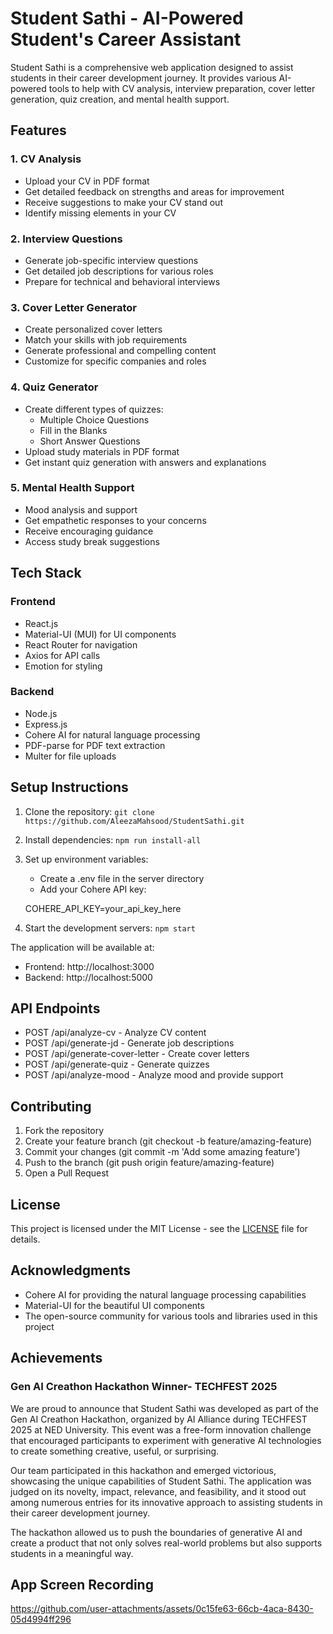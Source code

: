 # Student Sathi - AI-Powered Student's Career Assistant

Student Sathi is a comprehensive web application designed to assist students in their career development journey. It provides various AI-powered tools to help with CV analysis, interview preparation, cover letter generation, quiz creation, and mental health support.

## Features

### 1. CV Analysis
- Upload your CV in PDF format
- Get detailed feedback on strengths and areas for improvement
- Receive suggestions to make your CV stand out
- Identify missing elements in your CV

### 2. Interview Questions
- Generate job-specific interview questions
- Get detailed job descriptions for various roles
- Prepare for technical and behavioral interviews

### 3. Cover Letter Generator
- Create personalized cover letters
- Match your skills with job requirements
- Generate professional and compelling content
- Customize for specific companies and roles

### 4. Quiz Generator
- Create different types of quizzes:
  - Multiple Choice Questions
  - Fill in the Blanks
  - Short Answer Questions
- Upload study materials in PDF format
- Get instant quiz generation with answers and explanations

### 5. Mental Health Support
- Mood analysis and support
- Get empathetic responses to your concerns
- Receive encouraging guidance
- Access study break suggestions

## Tech Stack

### Frontend
- React.js
- Material-UI (MUI) for UI components
- React Router for navigation
- Axios for API calls
- Emotion for styling

### Backend
- Node.js
- Express.js
- Cohere AI for natural language processing
- PDF-parse for PDF text extraction
- Multer for file uploads

## Setup Instructions

1. Clone the repository:
`git clone https://github.com/AleezaMahsood/StudentSathi.git`

2. Install dependencies:
`npm run install-all`


3. Set up environment variables:
   - Create a .env file in the server directory
   - Add your Cohere API key:
   
   COHERE_API_KEY=your_api_key_here
   

4. Start the development servers:
`npm start`

The application will be available at:
- Frontend: http://localhost:3000
- Backend: http://localhost:5000

## API Endpoints

- POST /api/analyze-cv - Analyze CV content
- POST /api/generate-jd - Generate job descriptions
- POST /api/generate-cover-letter - Create cover letters
- POST /api/generate-quiz - Generate quizzes
- POST /api/analyze-mood - Analyze mood and provide support

## Contributing

1. Fork the repository
2. Create your feature branch (git checkout -b feature/amazing-feature)
3. Commit your changes (git commit -m 'Add some amazing feature')
4. Push to the branch (git push origin feature/amazing-feature)
5. Open a Pull Request

## License

This project is licensed under the MIT License - see the [LICENSE](LICENSE) file for details.

## Acknowledgments

- Cohere AI for providing the natural language processing capabilities
- Material-UI for the beautiful UI components
- The open-source community for various tools and libraries used in this project

## Achievements

### Gen AI Creathon Hackathon Winner- TECHFEST 2025

We are proud to announce that Student Sathi was developed as part of the Gen AI Creathon Hackathon, organized by AI Alliance during TECHFEST 2025 at NED University. This event was a free-form innovation challenge that encouraged participants to experiment with generative AI technologies to create something creative, useful, or surprising.

Our team participated in this hackathon and emerged victorious, showcasing the unique capabilities of Student Sathi. The application was judged on its novelty, impact, relevance, and feasibility, and it stood out among numerous entries for its innovative approach to assisting students in their career development journey.

The hackathon allowed us to push the boundaries of generative AI and create a product that not only solves real-world problems but also supports students in a meaningful way.

## App Screen Recording
https://github.com/user-attachments/assets/0c15fe63-66cb-4aca-8430-05d4994ff296
